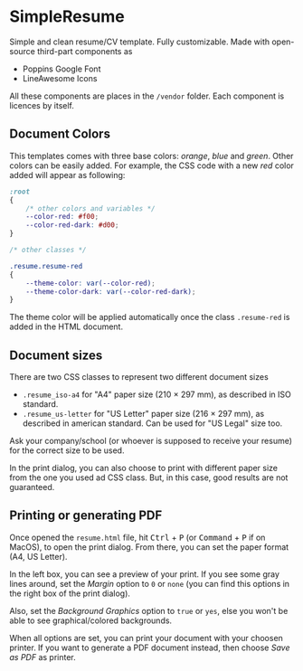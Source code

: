 # SimpleResume
Simple and clean resume/CV template. Fully customizable.
Made with open-source third-part components as 
- Poppins Google Font
- LineAwesome Icons

All these components are places in the `/vendor` folder. Each component is licences by itself.

## Document Colors

This templates comes with three base colors: <var>orange</var>, <var>blue</var> and <var>green</var>. Other colors can be easily added. For example, the CSS code with a new <var>red</var> color added will appear as following:

```css
:root
{
    /* other colors and variables */
    --color-red: #f00;
    --color-red-dark: #d00;
}

/* other classes */

.resume.resume-red
{
    --theme-color: var(--color-red);
    --theme-color-dark: var(--color-red-dark);
}
```

The theme color will be applied automatically once the class `.resume-red` is added in the HTML document.


## Document sizes

There are two CSS classes to represent two different document sizes
- `.resume_iso-a4` for "A4" paper size (210 &times; 297 mm), as described in ISO standard.
- `.resume_us-letter` for "US Letter" paper size (216 &times; 297 mm), as described in american standard. Can be used for "US Legal" size too.

Ask your company/school (or whoever is supposed to receive your resume) for the correct size to be used.

In the print dialog, you can also choose to print with different paper size from the one you used ad CSS class. But, in this case, good results are not guaranteed.

## Printing or generating PDF

Once opened the `resume.html` file, hit <kbd>Ctrl</kbd> + <kbd>P</kbd> (or <kbd>Command</kbd> + <kbd>P</kbd> if on MacOS), to open the print dialog. From there, you can set the paper format (A4, US Letter).

In the left box, you can see a preview of your print. If you see some gray lines around, set the <var>Margin</var> option to `0` or `none` (you can find this options in the right box of the print dialog).

Also, set the <var>Background Graphics</var> option to `true` or `yes`, else you won't be able to see graphical/colored backgrounds.

When all options are set, you can print your document with your choosen printer. If you want to generate a PDF document instead, then choose <var>Save as PDF</var> as printer.
